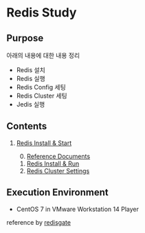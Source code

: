 # Redis Study

## Purpose

아래의 내용에 대한 내용 정리

- Redis 설치
- Redis 실행
- Redis Config 세팅
- Redis Cluster 세팅
- Jedis 실행

## Contents

1. [Redis Install & Start](./1.%20Redis%20Install%20&%20Start)

    0. [Reference Documents](./1.%20Redis%20Install%20%26%20Start/0.%20Reference%20Documents)
    1. [Redis Install & Run](./1.%20Redis%20Install%20%26%20Start/1.%20Redis%20Install%20%26%20Run/)
    2. [Redis Cluster Settings](./1.%20Redis%20Install%20%26%20Start/2.%20Redis%20Cluster%20Settings/)
    
## Execution Environment

- CentOS 7 in VMware Workstation 14 Player

reference by [redisgate](http://redisgate.kr/redis/introduction/redis_intro.php)